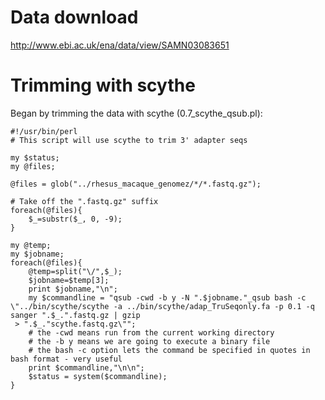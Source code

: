 # Data download

http://www.ebi.ac.uk/ena/data/view/SAMN03083651

# Trimming with scythe

Began by trimming the data with scythe (0.7_scythe_qsub.pl):

```
#!/usr/bin/perl
# This script will use scythe to trim 3' adapter seqs

my $status;
my @files;

@files = glob("../rhesus_macaque_genomez/*/*.fastq.gz");

# Take off the ".fastq.gz" suffix
foreach(@files){
    $_=substr($_, 0, -9);
}

my @temp;
my $jobname;
foreach(@files){
    @temp=split("\/",$_);
    $jobname=$temp[3];
    print $jobname,"\n";
    my $commandline = "qsub -cwd -b y -N ".$jobname."_qsub bash -c \"../bin/scythe/scythe -a ../bin/scythe/adap_TruSeqonly.fa -p 0.1 -q sanger ".$_.".fastq.gz | gzip
 > ".$_."scythe.fastq.gz\"";
    # the -cwd means run from the current working directory
    # the -b y means we are going to execute a binary file
    # the bash -c option lets the command be specified in quotes in bash format - very useful
    print $commandline,"\n\n";
    $status = system($commandline);
}
```
